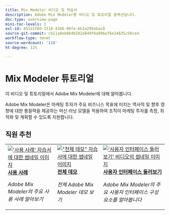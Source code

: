 ```yaml
---
title: Mix Modeler 비디오 및 자습서
description: Adobe Mix Modeler용 비디오 및 튜토리얼 컬렉션입니다.
doc-type: overview-page
mini-toc-levels: 1
exl-id: 451a1f0d-3116-4166-9bfe-6b1a295ebac8
source-git-commit: cb11a8eb8640282e849f6a096ef6e24635c58ced
workflow-type: tm+mt
source-wordcount: '118'
ht-degree: 12%

---
```


# Mix Modeler 튜토리얼

이 비디오 및 튜토리얼에서 Adobe Mix Modeler에 대해 알아봅니다.

Adobe Mix Modeler은 마케팅 투자가 주요 비즈니스 목표에 미치는 역사적 및 향후 영향에 대한 통찰력을 제공하는 머신 러닝 모델을 적용하여 조직이 마케팅 투자를 측정, 최적화 및 계획할 수 있도록 지원합니다.


<div id="recs-overview-body-1"></div>
<div id="recs-overview-body-2"></div>
<div id="recs-overview-body-3"></div>
<div id="recs-overview-body-4"></div>
<div id="recs-overview-body-5"></div>
<div id="recs-overview-body-6"></div>

## 직원 추천

<div id="staff-picks-section">
<table style="margin-top: 0 !important">
<tr>
  <td>
    <a href="intro/use-cases.md">
      <img alt="&apos;사용 사례&apos; 자습서에 대한 썸네일 이미지" src="https://video.tv.adobe.com/v/3424857?format=jpeg" />
    </a>
    <div>
      <a href="intro/use-cases.md">
    <strong>사용 사례</strong>
    </a>
    </div>
    <p>
    <em>Adobe Mix Modeler의 주요 사용 사례 알아보기</em>
    <p>
  </td>
  <td>
    <a href="intro/demo.md">
      <img alt="&quot;전체 데모&quot; 자습서에 대한 썸네일 이미지" src="https://video.tv.adobe.com/v/3440794?format=jpeg" />
    </a>
    <div>
      <a href="intro/demo.md">
    <strong>전체 데모</strong>
    </a>
    </div>
    <p>
    <em>전체 Adobe Mix Modeler 데모 보기</em>
    <p>
  </td>
  <td>
    <a href="intro/user-interface-tour.md">
      <img alt="&apos;사용자 인터페이스 둘러보기&apos; 비디오의 썸네일 이미지" src="https://video.tv.adobe.com/v/3424851?format=jpeg" />
    </a>
    <div>
      <a href="intro/user-interface-tour.md">
    <strong>사용자 인터페이스 둘러보기</strong>
    </a>
    </div>
    <p>
    <em>Adobe Mix Modeler의 주요 사용자 인터페이스 구성 요소를 알아봅니다</em>
    <p>
  </td>
</tr>
</table>

</div>
